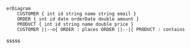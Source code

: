 
```mermaid
erDiagram
	CUSTOMER { int id string name string email }
	ORDER { int id date orderDate double amount }
	PRODUCT { int id string name double price }
	CUSTOMER ||--o{ ORDER : places ORDER ||--|{ PRODUCT : contains
```
sssss
<!--stackedit_data:
eyJoaXN0b3J5IjpbNTE4NjYwMjI0LC0xMTM2MzM2NTU2LDQ3Mj
U5ODkzMF19
-->